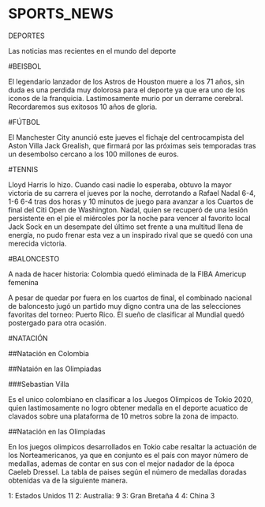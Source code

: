 # SPORTS_NEWS
DEPORTES

Las noticias mas recientes en el mundo del deporte

#BEISBOL

El legendario lanzador de los Astros de Houston muere a los 71 años, sin duda es una perdida muy dolorosa para el deporte 
ya que era uno de los iconos de la franquicia. Lastimosamente murio por un derrame cerebral. Recordaremos sus exitosos 10 años de gloria.

#FÚTBOL

El Manchester City anunció este jueves el fichaje del centrocampista del Aston Villa Jack Grealish, 
que firmará por las próximas seis temporadas tras un desembolso cercano a los 100 millones de euros.

#TENNIS

Lloyd Harris lo hizo. Cuando casi nadie lo esperaba, obtuvo la mayor victoria de su carrera el jueves por la noche,
 derrotando a Rafael Nadal 6-4, 1-6 6-4 tras dos horas y 10 minutos de juego para avanzar a los Cuartos de final del Citi Open 
 de Washington. Nadal, quien se recuperó de una lesión persistente en el pie el miércoles por la noche para vencer al favorito local 
 Jack Sock en un desempate del último set frente a una multitud llena de energía, no pudo frenar esta vez a un inspirado rival que se 
 quedó con una merecida victoria.

#BALONCESTO

A nada de hacer historia: Colombia quedó eliminada de la FIBA Americup femenina

A pesar de quedar por fuera en los cuartos de final, el combinado nacional de baloncesto jugó un partido muy digno
 contra una de las selecciones favoritas del torneo: Puerto Rico. El sueño de clasificar al Mundial quedó postergado para otra ocasión.

#NATACIÓN

##Natación en Colombia 

##Nataión en las Olimpiadas 

###Sebastian Villa 

Es el unico colombiano en clasificar a los Juegos Olimpicos de Tokio 2020, quien lastimosamente no logro obtener medalla en el 
deporte acuatico de clavados sobre una plataforma de 10 metros sobre la zona de impacto. 

##Natación en las Olimpiadas

En los juegos olimpicos desarrollados en Tokio cabe resaltar la actuación de los Norteamericanos, ya que en conjunto es el país 
con mayor número de medallas, ademas de contar en sus con el mejor nadador de la época Caeleb Dressel. 
La tabla de paises según el número de medallas doradas obtenidas va de la siguiente manera.

1: Estados Unidos 11
2: Australia:     9
3: Gran Bretaña   4
4: China          3
